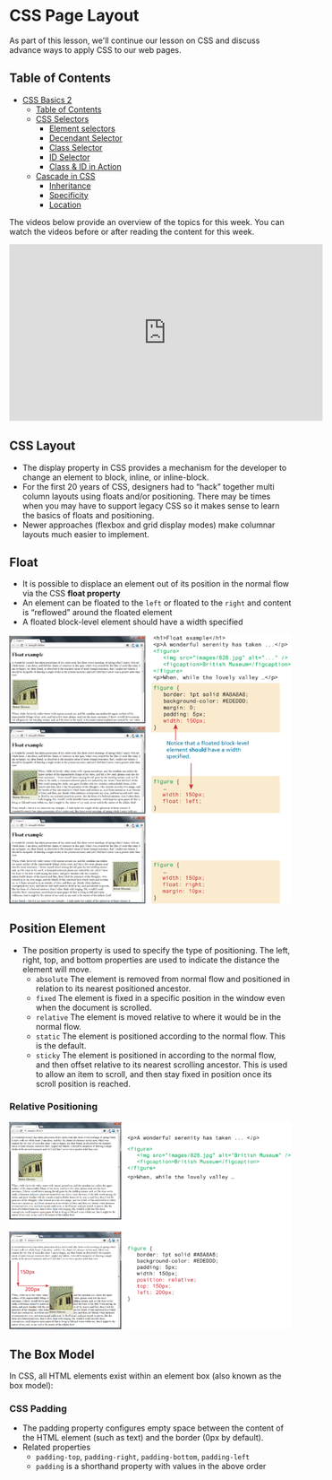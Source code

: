<!-- markdownlint-disable -->
# CSS Page Layout

As part of this lesson, we'll continue our lesson on CSS and discuss advance ways to apply CSS to our web pages.
## Table of Contents

<!-- toc -->

- [CSS Basics 2](#css-basics-2)
  - [Table of Contents](#table-of-contents)
  - [CSS Selectors](#css-selectors)
    - [Element selectors](#element-selectors)
    - [Decendant Selector](#decendant-selector)
    - [Class Selector](#class-selector)
    - [ID Selector](#id-selector)
    - [Class \& ID in Action](#class--id-in-action)
  - [Cascade in CSS](#cascade-in-css)
    - [Inheritance](#inheritance)
    - [Specificity](#specificity)
    - [Location](#location)


The videos below provide an overview of the topics for this week. You can watch the videos before or after reading the content for this week.

<!-- Margin Collapse -->
<iframe width="560" height="315" src="https://www.youtube.com/embed/eZJJPMwG5ec?si=4pPT7w1s3OphwVud" title="YouTube video player" frameborder="0" allow="accelerometer; autoplay; clipboard-write; encrypted-media; gyroscope; picture-in-picture; web-share" referrerpolicy="strict-origin-when-cross-origin" allowfullscreen></iframe>


## CSS Layout

- The display property in CSS provides a mechanism for the developer to change an element to block, inline, or inline-block.
- For the first 20 years of CSS, designers had to “hack” together multi column layouts using floats and/or positioning. There may be times when you may have to support legacy CSS so it makes sense to learn the basics of floats and positioning.
- Newer approaches (flexbox and grid display modes) make columnar layouts much easier to implement.

## Float

- It is possible to displace an element out of its position in the normal flow via the CSS **float property**
- An element can be floated to the `left` or floated to the `right` and content is “reflowed” around the floated element
- A floated block-level element should have a width specified


![alt text](images/content/W11/css-float.png)

## Position Element

- The position property is used to specify the type of positioning. The left, right, top, and bottom properties are used to indicate the distance the element will move.
  - `absolute` The element is removed from normal flow and positioned in relation to its nearest positioned ancestor.
  - `fixed` The element is fixed in a specific position in the window even when the document is scrolled.
  - `relative` The element is moved relative to where it would be in the normal flow.
  - `static` The element is positioned according to the normal flow. This is the default.
  - `sticky` The element is positioned in according to the normal flow, and then offset relative to its nearest scrolling ancestor. This is used to allow an item to scroll, and then stay fixed in position once its scroll position is reached.


### Relative Positioning

![alt text](images/content/W11/css-position.png)

## The Box Model

In CSS, all HTML elements exist within an element box (also known as the box model):

<!-- TODO: Add box model picture from slides here -->

### CSS Padding

- The padding property configures empty space between the content of the HTML element (such as text) and the border (0px by default).
- Related properties
  - `padding-top`, `padding-right`, `padding-bottom`, `padding-left`
  - `padding` is a shorthand property with values in the above order
